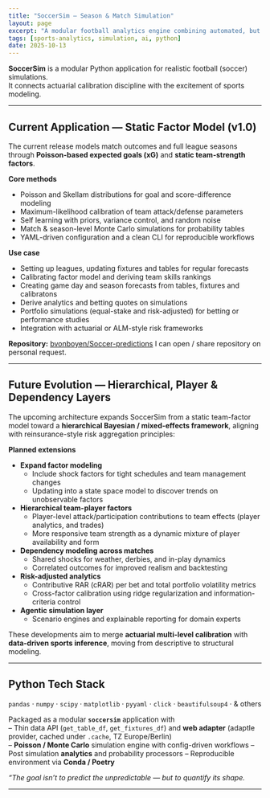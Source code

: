 ```yaml
---
title: "SoccerSim — Season & Match Simulation"
layout: page
excerpt: "A modular football analytics engine combining automated, but supervised learning calibrations with a static factor model."
tags: [sports-analytics, simulation, ai, python]
date: 2025-10-13
---
```


**SoccerSim** is a modular Python application for realistic football (soccer) simulations.  
It connects actuarial calibration discipline with the excitement of sports modeling.

---

## Current Application — Static Factor Model (v1.0)

The current release models match outcomes and full league seasons through **Poisson-based expected goals (xG)** and **static team-strength factors**.

**Core methods**
- Poisson and Skellam distributions for goal and score-difference modeling  
- Maximum-likelihood calibration of team attack/defense parameters
- Self learning with priors, variance control, and random noise  
- Match & season-level Monte Carlo simulations for probability tables  
- YAML-driven configuration and a clean CLI for reproducible workflows

**Use case**
- Setting up leagues, updating fixtures and tables for regular forecasts
- Calibrating factor model and deriving team skills rankings
- Creating game day and season forecasts from tables, fixtures and calibratons
- Derive analytics and betting quotes on simulations
- Portfolio simulations (equal-stake and risk-adjusted) for betting or performance studies  
- Integration with actuarial or ALM-style risk frameworks

**Repository:** [bvonboyen/Soccer-predictions](https://github.com/bvonboyen/Soccer-predictions)
I can open / share repository on personal request.

---

## Future Evolution — Hierarchical, Player & Dependency Layers

The upcoming architecture expands SoccerSim from a static team-factor model toward a **hierarchical Bayesian / mixed-effects framework**, aligning with reinsurance-style risk aggregation principles:

**Planned extensions**
- **Expand factor modeling**  
  - Include shock factors for tight schedules and team management changes
  - Updating into a state space model to discover trends on unobservable factors
- **Hierarchical team-player factors**  
  - Player-level attack/participation contributions to team effects (player analytics, and trades)  
  - More responsive team strength as a dynamic mixture of player availability and form  
- **Dependency modeling across matches**  
  - Shared shocks for weather, derbies, and in-play dynamics
  - Correlated outcomes for improved realism and backtesting
- **Risk-adjusted analytics**  
  - Contributive RAR (cRAR) per bet and total portfolio volatility metrics  
  - Cross-factor calibration using ridge regularization and information-criteria control  
- **Agentic simulation layer**  
  - Scenario engines and explainable reporting for domain experts

These developments aim to merge **actuarial multi-level calibration** with **data-driven sports inference**, moving from descriptive to structural modeling.

---

## Python Tech Stack  
`pandas` · `numpy` · `scipy` · `matplotlib` · `pyyaml` · `click` · `beautifulsoup4` · & others 

Packaged as a modular **`soccersim`** application with  
– Thin data API (`get_table_df`, `get_fixtures_df`) and **web adapter** (adaptle provider, cached under `.cache`, TZ Europe/Berlin)  
– **Poisson / Monte Carlo** simulation engine with config-driven workflows
– Post simulation **analytics** and probability processors 
– Reproducible environment via **Conda / Poetry**

*“The goal isn’t to predict the unpredictable — but to quantify its shape.*

---
